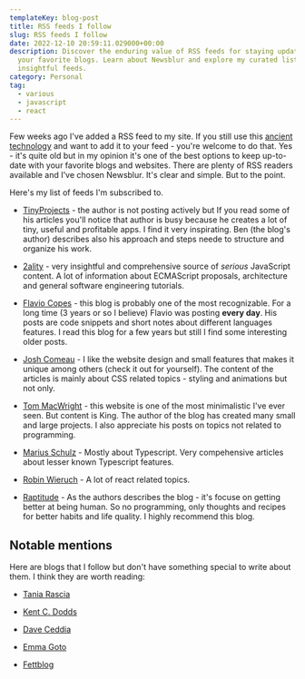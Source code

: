 ```yaml
---
templateKey: blog-post
title: RSS feeds I follow
slug: RSS feeds I follow
date: 2022-12-10 20:59:11.029000+00:00
description: Discover the enduring value of RSS feeds for staying updated with
  your favorite blogs. Learn about Newsblur and explore my curated list of
  insightful feeds.
category: Personal
tag:
  - various
  - javascript
  - react
---
```


Few weeks ago I've added a RSS feed to my site. If you still use this [ancient technology](https://en.wikipedia.org/wiki/RSS) and want to add it to your feed - you're welcome to do that. Yes - it's quite old but in my opinion it's one of the best options to keep up-to-date with your favorite blogs and websites. There are plenty of RSS readers available and I've chosen Newsblur. It's clear and simple. But to the point.

Here's my list of feeds I'm subscribed to.

- [TinyProjects](https://tinyprojects.dev/) - the author is not posting actively but If you read some of his articles you'll notice that author is busy because he creates a lot of tiny, useful and profitable apps. I find it very inspirating. Ben (the blog's author) describes also his approach and steps neede to structure and organize his work.
  
- [2ality](https://2ality.com/) - very insightful and comprehensive source of _serious_ JavaScript content. A lot of information about ECMAScript proposals, architecture and general software engineering tutorials.
  
- [Flavio Copes](https://flaviocopes.com/) - this blog is probably one of the most recognizable. For a long time (3 years or so I believe) Flavio was posting __every day__. His posts are code snippets and short notes about different languages features. I read this blog for a few years but still I find some interesting older posts.
  
- [Josh Comeau](https://www.joshwcomeau.com/) - I like the website design and small features that makes it unique among others (check it out for yourself). The content of the articles is mainly about CSS related topics - styling and animations but not only.
  
- [Tom MacWright](https://macwright.com/) - this website is one of the most minimalistic I've ever seen. But content is King. The author of the blog has created many small and large projects. I also appreciate his posts on topics not related to programming.
  
- [Marius Schulz](https://mariusschulz.com/) - Mostly about Typescript. Very compehensive articles about lesser known Typescript features.
  
- [Robin Wieruch](https://www.robinwieruch.de) - A lot of react related topics.
  
- [Raptitude](https://www.raptitude.com/) - As the authors describes the blog - it's focuse on getting better at being human. So no programming, only thoughts and recipes for better habits and life quality. I highly recommend this blog.
  
## Notable mentions

Here are blogs that I follow but don't have something special to write about them. I think they are worth reading:

- [Tania Rascia](https://www.taniarascia.com/)
  
- [Kent C. Dodds](https://kentcdodds.com/)
  
- [Dave Ceddia](https://daveceddia.com/)
  
- [Emma Goto](https://www.emgoto.com/)
  
- [Fettblog](https://fettblog.eu/)
